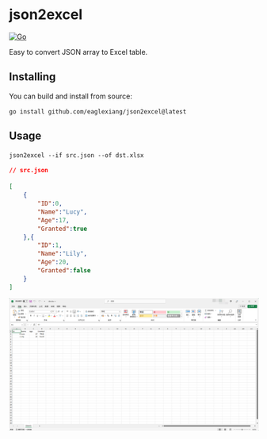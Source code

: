 # json2excel

[![Go](https://github.com/eaglexiang/json2excel/actions/workflows/go.yml/badge.svg)](https://github.com/eaglexiang/json2excel/actions/workflows/go.yml)

Easy to convert JSON array to Excel table.

## Installing

You can build and install from source:

```shell
go install github.com/eaglexiang/json2excel@latest

```

## Usage

```shell
json2excel --if src.json --of dst.xlsx

```

```json
// src.json

[
    {
        "ID":0,
        "Name":"Lucy",
        "Age":17,
        "Granted":true
    },{
        "ID":1,
        "Name":"Lily",
        "Age":20,
        "Granted":false
    }
]

```

![Alt text](image.png)